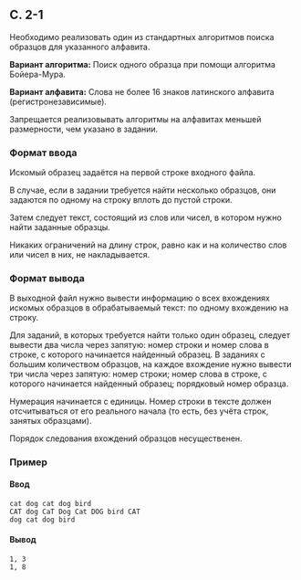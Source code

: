 ## C. 2-1

Необходимо реализовать один из стандартных алгоритмов поиска образцов для указанного алфавита.

**Вариант алгоритма:** Поиск одного образца при помощи алгоритма Бойера-Мура.

**Вариант алфавита:** Слова не более 16 знаков латинского алфавита (регистронезависимые).

Запрещается реализовывать алгоритмы на алфавитах меньшей размерности, чем указано в задании.

### Формат ввода
Искомый образец задаётся на первой строке входного файла.

В случае, если в задании требуется найти несколько образцов, они задаются по одному на строку вплоть до пустой строки.

Затем следует текст, состоящий из слов или чисел, в котором нужно найти заданные образцы.

Никаких ограничений на длину строк, равно как и на количество слов или чисел в них, не накладывается.

### Формат вывода
В выходной файл нужно вывести информацию о всех вхождениях искомых образцов в обрабатываемый текст: по одному вхождению на строку.

Для заданий, в которых требуется найти только один образец, следует вывести два числа через запятую: номер строки и номер слова в строке, с которого начинается найденный образец. В заданиях с большим количеством образцов, на каждое вхождение нужно вывести три числа через запятую: номер строки; номер слова в строке, с которого начинается найденный образец; порядковый номер образца.

Нумерация начинается с единицы. Номер строки в тексте должен отсчитываться от его реального начала (то есть, без учёта строк, занятых образцами).

Порядок следования вхождений образцов несущественен.

### Пример
#### Ввод
```
cat dog cat dog bird
CAT dog CaT Dog Cat DOG bird CAT
dog cat dog bird
```
#### Вывод
```
1, 3
1, 8
```